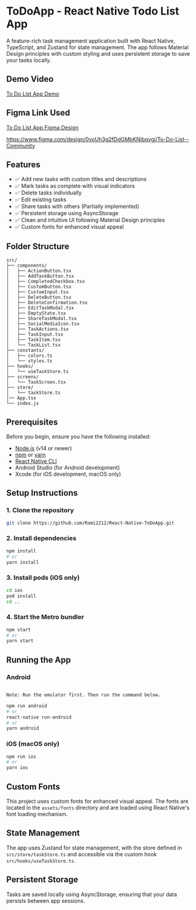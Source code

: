 # ToDoApp - React Native Todo List App

A feature-rich task management application built with React Native, TypeScript, and Zustand for state management. The app follows Material Design principles with custom styling and uses persistent storage to save your tasks locally.

## Demo Video

[To Do List App Demo]()

## Figma Link Used

[To Do List App Figma Design]()

https://www.figma.com/design/0voUh3g2fDdGMbKNibqygj/To-Do-List--Community

## Features

- ✅ Add new tasks with custom titles and descriptions
- ✅ Mark tasks as complete with visual indicators
- ✅ Delete tasks individually
- ✅ Edit existing tasks
- ✅ Share tasks with others (Partially implemented)
- ✅ Persistent storage using AsyncStorage
- ✅ Clean and intuitive UI following Material Design principles
- ✅ Custom fonts for enhanced visual appeal

## Folder Structure

```
src/
├── components/
│   ├── ActionButton.tsx
│   ├── AddTaskButton.tsx
│   ├── CompletedCheckbox.tsx
│   ├── CustomButton.tsx
│   ├── CustomInput.tsx
│   ├── DeleteButton.tsx
│   ├── DeleteConfirmation.tsx
│   ├── EditTaskModal.tsx
│   ├── EmptyState.tsx
│   ├── ShareTaskModal.tsx
│   ├── SocialMediaIcon.tsx
│   ├── TaskActions.tsx
│   ├── TaskInput.tsx
│   ├── TaskItem.tsx
│   └── TaskList.tsx
├── constants/
│   ├── colors.ts
│   └── styles.ts
├── hooks/
│   └── useTaskStore.ts
├── screens/
│   └── TaskScreen.tsx
├── store/
│   └── taskStore.ts
│── App.tsx
└── index.js

```

## Prerequisites

Before you begin, ensure you have the following installed:
- [Node.js](https://nodejs.org/) (v14 or newer)
- [npm](https://www.npmjs.com/) or [yarn](https://yarnpkg.com/)
- [React Native CLI](https://reactnative.dev/docs/environment-setup)
- Android Studio (for Android development)
- Xcode (for iOS development, macOS only)

## Setup Instructions

### 1. Clone the repository

```bash
git clone https://github.com/Rami2212/React-Native-ToDoApp.git
```

### 2. Install dependencies

```bash
npm install
# or
yarn install
```

### 3. Install pods (iOS only)

```bash
cd ios
pod install
cd ..
```

### 4. Start the Metro bundler

```bash
npm start
# or
yarn start
```

## Running the App

### Android

```bash

Note: Run the emulator first. Then run the command below.

npm run android
# or
react-native run-android
# or
yarn android
```

### iOS (macOS only)

```bash
npm run ios
# or
yarn ios
```

## Custom Fonts

This project uses custom fonts for enhanced visual appeal. The fonts are located in the `assets/fonts` directory and are loaded using React Native's font loading mechanism.

## State Management

The app uses Zustand for state management, with the store defined in `src/store/taskStore.ts` and accessible via the custom hook `src/hooks/useTaskStore.ts`.

## Persistent Storage

Tasks are saved locally using AsyncStorage, ensuring that your data persists between app sessions.

